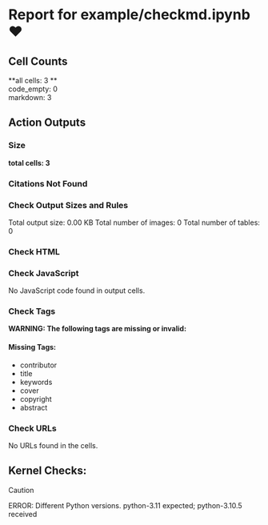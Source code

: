 # Report for example/checkmd.ipynb ❤ 

## Cell Counts   
**all cells: 3 **  
code_empty: 0   
markdown: 3   

## Action Outputs

### Size
**total cells: 3**

### Citations Not Found


### Check Output Sizes and Rules

Total output size: 0.00 KB
Total number of images: 0
Total number of tables: 0

### Check HTML


### Check JavaScript
No JavaScript code found in output cells.


### Check Tags

**WARNING: The following tags are missing or invalid:**

#### Missing Tags:
- contributor
- title
- keywords
- cover
- copyright
- abstract


### Check URLs

No URLs found in the cells.

## Kernel Checks: 

> [!CAUTION]
> ERROR: Different Python versions. python-3.11 expected; python-3.10.5 received

